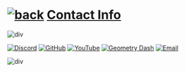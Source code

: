 # [![back](https://cdn.discordapp.com/emojis/887168885747511396?size=32)](https://reper2.github.io/Downloadable-Files) [Contact Info](https://raw.githubusercontent/Reper2/Downloadable-Files/master/contact.md)

![div](https://cdn.discordapp.com/attachments/890142917405048872/890143038729486376/gradientDiv2.png)

[![Discord](https://cdn.discordapp.com/emojis/874089012489519114.png?size=80)](https://discord.gg/JGEjfm5Gn4)
[![GitHub](https://cdn.discordapp.com/emojis/874089226197692436.png?size=80)](https://github.com/Reper2)
[![YouTube](https://cdn.discordapp.com/emojis/874090930855092265.png?size=80)](https://www.youtube.com/channel/UCofCDfLjs_TkiC-p0-k_9XA)
[![Geometry Dash](https://cdn.discordapp.com/emojis/651522650992148492.png?size=80)](https://gdbrowser.com/u/ReperGD2)
[![Email](https://cdn.discordapp.com/emojis/889059158219948082.png?size=80)](mailto:ethan.reper@gmail.com) 

![div](https://cdn.discordapp.com/attachments/890142917405048872/890143038729486376/gradientDiv2.png)
